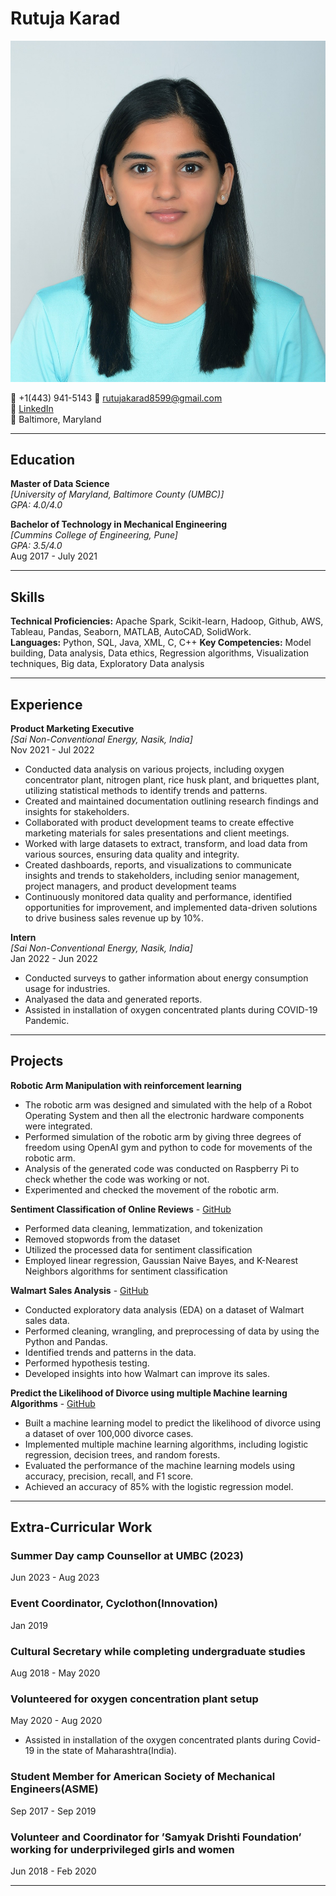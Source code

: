 # Rutuja Karad

![Rutuja Karad](https://github.com/RUTUJA8599/UMBC-DATA606-FALL2023-TUESDAY/blob/main/rutuja.jpg)

:iphone: +1(443) 941-5143 
📧 rutujakarad8599@gmail.com  
🔗 [LinkedIn](https://www.linkedin.com/in/rutuja-karad/)  
:office: Baltimore, Maryland 

---

## Education
**Master of Data Science**  
*[University of Maryland, Baltimore County (UMBC)]*  
*GPA: 4.0/4.0*  

**Bachelor of Technology in Mechanical Engineering**  
*[Cummins College of Engineering, Pune]*  
*GPA: 3.5/4.0*  
Aug 2017 - July 2021  

---

## Skills
**Technical Proficiencies:** Apache Spark, Scikit-learn, Hadoop, Github, AWS, Tableau, Pandas, Seaborn, MATLAB,
                             AutoCAD, SolidWork.  
**Languages:** Python, SQL, Java, XML, C, C++
**Key Competencies:** Model building, Data analysis, Data ethics, Regression algorithms, Visualization techniques, Big
                      data, Exploratory Data analysis

---

## Experience
**Product Marketing Executive**  
*[Sai Non-Conventional Energy, Nasik, India]*  
Nov 2021 - Jul 2022
- Conducted data analysis on various projects, including oxygen concentrator plant, nitrogen plant, rice husk plant, and
  briquettes plant, utilizing statistical methods to identify trends and patterns.
- Created and maintained documentation outlining research findings and insights for stakeholders.
- Collaborated with product development teams to create effective marketing materials for sales presentations and client
  meetings.
- Worked with large datasets to extract, transform, and load data from various sources, ensuring data quality and
  integrity.
- Created dashboards, reports, and visualizations to communicate insights and trends to stakeholders, including senior
  management, project managers, and product development teams
- Continuously monitored data quality and performance, identified opportunities for improvement, and implemented
  data-driven solutions to drive business sales revenue up by 10%.

**Intern**  
*[Sai Non-Conventional Energy, Nasik, India]*  
Jan 2022 - Jun 2022  
- Conducted surveys to gather information about energy consumption usage for industries.
- Analyased the data and generated reports.
- Assisted in installation of oxygen concentrated plants during COVID-19 Pandemic.

---

## Projects  
**Robotic Arm Manipulation with reinforcement learning** 
- The robotic arm was designed and simulated with the help of a Robot Operating System and then all the electronic
hardware components were integrated.
- Performed simulation of the robotic arm by giving three degrees of freedom using OpenAI gym and python to code for
movements of the robotic arm.
- Analysis of the generated code was conducted on Raspberry Pi to check whether the code was working or not.
- Experimented and checked the movement of the robotic arm.


**Sentiment Classification of Online Reviews** - [GitHub](https://github.com/RUTUJAK1/Sentiment-Classification/blob/main/Sentiment_classification.ipynb)
- Performed data cleaning, lemmatization, and tokenization
- Removed stopwords from the dataset
- Utilized the processed data for sentiment classification
- Employed linear regression, Gaussian Naive Bayes, and K-Nearest Neighbors algorithms for sentiment classification


**Walmart Sales Analysis** - [GitHub](https://github.com/RUTUJAK1/WalmartEDA/blob/main/Walmartproject.ipynb)
- Conducted exploratory data analysis (EDA) on a dataset of Walmart sales data.
- Performed cleaning, wrangling, and preprocessing of data by using the Python and Pandas.
- Identified trends and patterns in the data.
- Performed hypothesis testing.
- Developed insights into how Walmart can improve its sales.


**Predict the Likelihood of Divorce using multiple Machine learning Algorithms** - [GitHub](https://github.com/RUTUJAK1/Divorce_multiple_algorithms/blob/main/Divorce_Prediction.ipynb)
- Built a machine learning model to predict the likelihood of divorce using a dataset of over 100,000 divorce cases.
- Implemented multiple machine learning algorithms, including logistic regression, decision trees, and random forests.
- Evaluated the performance of the machine learning models using accuracy, precision, recall, and F1 score.
- Achieved an accuracy of 85% with the logistic regression model.

---

## Extra-Curricular Work

### Summer Day camp Counsellor at UMBC (2023)
Jun 2023 - Aug 2023
### Event Coordinator, Cyclothon(Innovation)
Jan 2019
### Cultural Secretary while completing undergraduate studies
Aug 2018 - May 2020
### Volunteered for oxygen concentration plant setup
May 2020 - Aug 2020
- Assisted in installation of the oxygen concentrated plants during Covid-19 in the state of Maharashtra(India).
### Student Member for American Society of Mechanical Engineers(ASME)
Sep 2017 - Sep 2019
### Volunteer and Coordinator for ’Samyak Drishti Foundation’ working for underprivileged girls and women
Jun 2018 - Feb 2020


---
